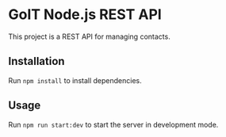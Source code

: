 # GoIT Node.js REST API
This project is a REST API for managing contacts.
## Installation
Run `npm install` to install dependencies.
## Usage
Run `npm run start:dev` to start the server in development mode.
